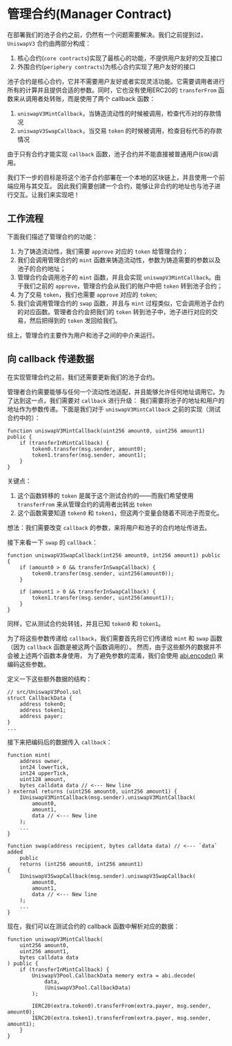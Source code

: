 # 管理合约(Manager Contract)

在部署我们的池子合约之前，仍然有一个问题需要解决。我们之前提到过，`UniswapV3` 合约由两部分构成：
1. 核心合约(`core contracts`)实现了最核心的功能，不提供用户友好的交互接口
2. 外围合约(`periphery contracts`)为核心合约实现了用户友好的接口

池子合约是核心合约，它并不需要用户友好或者实现灵活功能。它需要调用者进行所有的计算并且提供合适的参数。同时，它也没有使用ERC20的 `transferFrom` 函数来从调用者处转账，而是使用了两个 callback 函数：
1. `uniswapV3MintCallback`，当铸造流动性的时候被调用，检查代币对的存款情况
2. `uniswapV3SwapCallback`，当交易 `token` 的时候被调用，检查目标代币的存款情况

由于只有合约才能实现 `callback` 函数，池子合约并不能直接被普通用户(`EOA`)调用。

我们下一步的目标是将这个池子合约部署在一个本地的区块链上，并且使用一个前端应用与其交互。
因此我们需要创建一个合约，能够让非合约的地址也与池子进行交互。让我们来实现吧！

## 工作流程

下面我们描述了管理合约的功能：
1. 为了铸造流动性，我们需要 `approve` 对应的 `token` 给管理合约；
2. 我们会调用管理合约的 `mint` 函数来铸造流动性，参数为铸造需要的参数以及池子的合约地址；
3. 管理合约会调用池子的 `mint` 函数，并且会实现 `uniswapV3MintCallback`。由于我们之前的 `approve`，管理合约会从我们的账户中把 `token` 转到池子合约；
4. 为了交易 `token`，我们也需要 `approve` 对应的 `token`;
5. 我们会调用管理合约的 `swap` 函数，并且与 `mint` 过程类似，它会调用池子合约的对应函数。管理者合约会把我们的 `token` 转到池子中，池子进行对应的交易，然后把得到的 `token` 发回给我们。

综上，管理合约主要作为用户和池子之间的中介来运行。

## 向 callback 传递数据

在实现管理合约之前，我们还需要更新我们的池子合约。

管理者合约需要能够与任何一个流动性池适配，并且能够允许任何地址调用它。为了达到这一点，我们需要对 `callback` 进行升级：
我们需要将池子的地址和用户的地址作为参数传递。下面是我们对于 `uniswapV3MintCallback` 之前的实现（测试合约中的）：


```solidity
function uniswapV3MintCallback(uint256 amount0, uint256 amount1) public {
    if (transferInMintCallback) {
        token0.transfer(msg.sender, amount0);
        token1.transfer(msg.sender, amount1);
    }
}
```

关键点：
1. 这个函数转移的 `token` 是属于这个测试合约的——而我们希望使用 `transferFrom` 来从管理合约的调用者出转出 `token`
2. 这个函数需要知道 `token0` 和 `token1`，但这两个变量会随着不同池子而变化。

想法：我们需要改变 `callback` 的参数，来将用户和池子的合约地址传进去。

接下来看一下 `swap` 的 `callback`：
```solidity
function uniswapV3SwapCallback(int256 amount0, int256 amount1) public {
    if (amount0 > 0 && transferInSwapCallback) {
        token0.transfer(msg.sender, uint256(amount0));
    }

    if (amount1 > 0 && transferInSwapCallback) {
        token1.transfer(msg.sender, uint256(amount1));
    }
}
```

同样，它从测试合约处转钱，并且已知 `token0` 和 `token1`。

为了将这些参数传递给 `callback`，我们需要首先将它们传递给 `mint` 和 `swap` 函数
（因为 `callback` 函数是被这两个函数调用的）。
然而，由于这些额外的数据并不会被上述两个函数本身使用，
为了避免参数的混淆，我们会使用 [abi.encode()](https://docs.soliditylang.org/en/latest/units-and-global-variables.html?highlight=abi.encode#abi-encoding-and-decoding-functions) 来编码这些参数。

定义一下这些额外数据的结构：

```solidity
// src/UniswapV3Pool.sol
struct CallbackData {
    address token0;
    address token1;
    address payer;
}
...
```

接下来把编码后的数据传入 `callback`：
```solidity
function mint(
    address owner,
    int24 lowerTick,
    int24 upperTick,
    uint128 amount,
    bytes calldata data // <--- New line
) external returns (uint256 amount0, uint256 amount1) {
    IUniswapV3MintCallback(msg.sender).uniswapV3MintCallback(
        amount0,
        amount1,
        data // <--- New line
    );
    ...
}

function swap(address recipient, bytes calldata data) // <--- `data` added
    public
    returns (int256 amount0, int256 amount1)
{
    IUniswapV3SwapCallback(msg.sender).uniswapV3SwapCallback(
        amount0,
        amount1,
        data // <--- New line
    );
    ...
}
```

现在，我们可以在测试合约的 callback 函数中解析对应的数据：
```solidity
function uniswapV3MintCallback(
    uint256 amount0,
    uint256 amount1,
    bytes calldata data
) public {
    if (transferInMintCallback) {
        UniswapV3Pool.CallbackData memory extra = abi.decode(
            data,
            (UniswapV3Pool.CallbackData)
        );

        IERC20(extra.token0).transferFrom(extra.payer, msg.sender, amount0);
        IERC20(extra.token1).transferFrom(extra.payer, msg.sender, amount1);
    }
}
```
